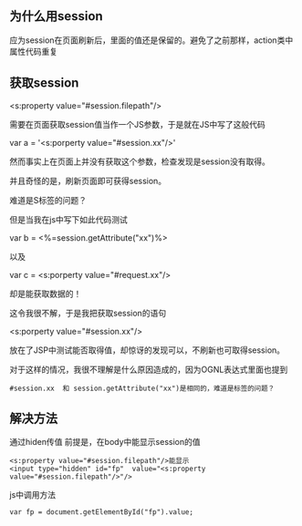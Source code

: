 ## 为什么用session
应为session在页面刷新后，里面的值还是保留的。避免了之前那样，action类中属性代码重复

## 获取session
<s:property value="#session.filepath"/> 

需要在页面获取session值当作一个JS参数，于是就在JS中写了这般代码

var a = '<s:porperty value="#session.xx"/>'

然而事实上在页面上并没有获取这个参数，检查发现是session没有取得。

并且奇怪的是，刷新页面即可获得session。

难道是S标签的问题？

但是当我在js中写下如此代码测试

var b = <%=session.getAttribute("xx")%>

以及

var c = <s:porperty value="#request.xx"/>

却是能获取数据的！

这令我很不解，于是我把获取session的语句

<s:porperty value="#session.xx"/>

放在了JSP中测试能否取得值，却惊讶的发现可以，不刷新也可取得session。




对于这样的情况，我很不理解是什么原因造成的，因为OGNL表达式里面也提到

	#session.xx  和 session.getAttribute("xx")是相同的，难道是标签的问题？


## 解决方法
通过hiden传值
前提是，在body中能显示session的值

	<s:property value="#session.filepath"/>能显示
	<input type="hidden" id="fp"  value="<s:property value="#session.filepath"/>"/>
js中调用方法

	var fp = document.getElementById("fp").value;

